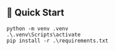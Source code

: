 ## 🚀 Quick Start

```shell
python -m venv .venv
.\.venv\Scripts\activate
pip install -r .\requirements.txt
```
